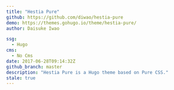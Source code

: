 ```yaml
---
title: "Hestia Pure"
github: https://github.com/diwao/hestia-pure
demo: https://themes.gohugo.io/theme/hestia-pure/
author: Daisuke Iwao

ssg:
  - Hugo
cms:
  - No Cms
date: 2017-06-28T09:14:32Z
github_branch: master
description: "Hestia Pure is a Hugo theme based on Pure CSS."
stale: true
---
```

